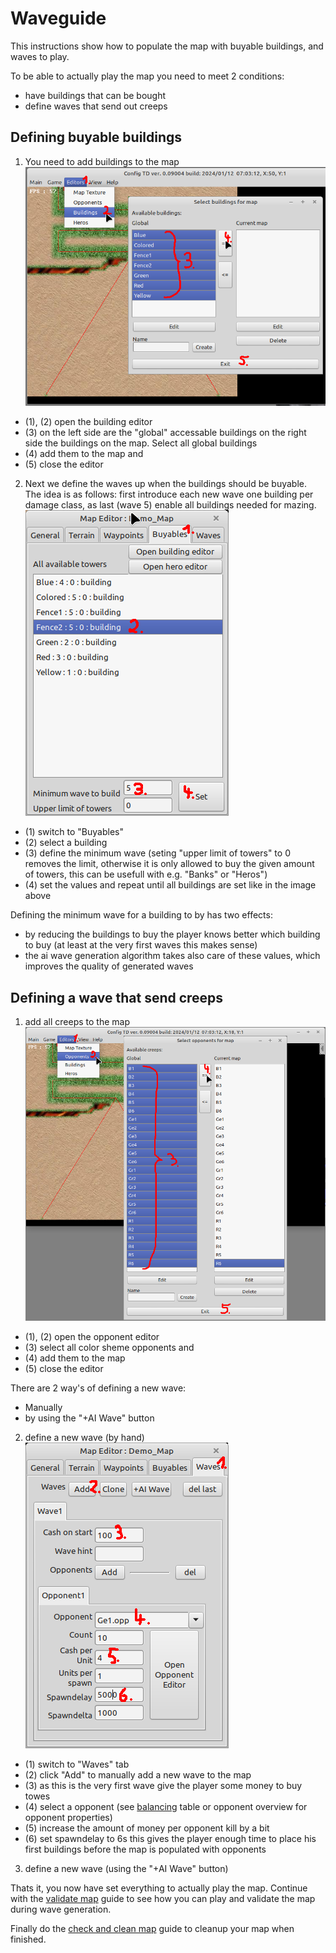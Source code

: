 # Waveguide

This instructions show how to populate the map with buyable buildings, and waves to play.

To be able to actually play the map you need to meet 2 conditions:

* have buildings that can be bought
* define waves that send out creeps

## Defining buyable buildings

1. You need to add buildings to the map ![](images/demo_map_add_buildings.png)
* (1), (2) open the building editor
* (3) on the left side are the "global" accessable buildings on the right side the buildings on the map. Select all global buildings
* (4) add them to the map and
* (5) close the editor 
2. Next we define the waves up when the buildings should be buyable. <br>
The idea is as follows: first introduce each new wave one building per damage class, as last (wave 5) enable all buildings needed for mazing.<br>![](images/demo_map_set_building_waves.png)
* (1) switch to "Buyables"
* (2) select a building
* (3) define the minimum wave (seting "upper limit of towers" to 0 removes the limit, otherwise it is only allowed to buy the given amount of towers, this can be usefull with e.g. "Banks" or "Heros")
* (4) set the values and repeat until all buildings are set like in the image above

Defining the minimum wave for a building to by has two effects:
* by reducing the buildings to buy the player knows better which building to buy (at least at the very first waves this makes sense)
* the ai wave generation algorithm takes also care of these values, which improves the quality of generated waves

## Defining a wave that send creeps

1. add all creeps to the map ![](images/demo_map_add_opponents.png)
* (1), (2) open the opponent editor
* (3) select all color sheme opponents and 
* (4) add them to the map
* (5) close the editor

There are 2 way's of defining a new wave:
* Manually
* by using the "+AI Wave" button

2. define a new wave (by hand) <br>![](images/demo_map_first_wave.png)
* (1) switch to "Waves" tab
* (2) click "Add" to manually add a new wave to the map
* (3) as this is the very first wave give the player some money to buy towes
* (4) select a opponent (see [balancing](../balancing.ods) table or opponent overview for opponent properties)
* (5) increase the amount of money per opponent kill by a bit
* (6) set spawndelay to 6s this gives the player enough time to place his first buildings before the map is populated with opponents

3. define a new wave (using the "+AI Wave" button)



Thats it, you now have set everything to actually play the map. Continue with the [validate map]() guide to see how you can play and validate the map during wave generation. 

Finally do the [check and clean map]() guide to cleanup your map when finished. 